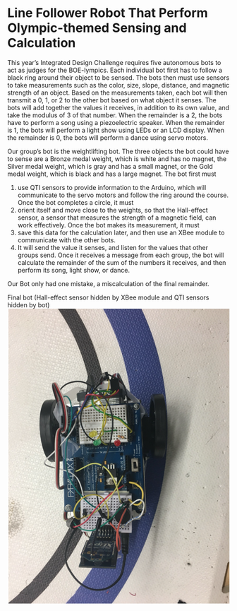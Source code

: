 # Line Follower Robot That Perform Olympic-themed Sensing and Calculation


This year’s Integrated Design Challenge requires five autonomous bots to act as judges for the BOE-lympics. Each individual bot first has to follow a black ring around their object to be sensed. The bots then must use sensors to take measurements such as the color, size, slope, distance, and magnetic strength of an object. Based on the measurements taken, each bot will then transmit a 0, 1, or 2 to the other bot based on what object it senses. The bots will add together the values it receives, in addition to its own value, and take the modulus of 3 of that number. When the remainder is a 2, the bots have to perform a song using a piezoelectric speaker. When the remainder is 1, the bots will perform a light show using LEDs or an LCD display. When the remainder is 0, the bots will perform a dance using servo motors.

Our group’s bot is the weightlifting bot. The three objects the bot could have to sense are a Bronze medal weight, which is white and has no magnet, the Silver medal weight, which is gray and has a small magnet, or the Gold medal weight, which is black and has a large magnet. The bot first must 

1) use QTI sensors to provide information to the Arduino, which will communicate to the servo motors and follow the ring around the course. Once the bot completes a circle, it must
2) orient itself and move close to the weights, so that the Hall-effect sensor, a sensor that measures the strength of a magnetic field, can work effectively. Once the bot makes its measurement, it must
3) save this data for the calculation later, and then use an XBee module to communicate with the other bots.
4) It will send the value it senses, and listen for the values that other groups send. Once it receives a message from each group, the bot will calculate the remainder of the sum of the numbers it receives, and then perform its song, light show, or dance.

Our Bot only had one mistake, a miscalculation of the final remainder.

Final bot (Hall-effect sensor hidden by XBee module and QTI sensors hidden by bot)
![robot](robot.png)
